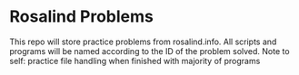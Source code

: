 # Rosalind Problems
This repo will store practice problems from rosalind.info. All scripts and programs will be named according to the ID of the problem solved. 
Note to self: practice file handling when finished with majority of programs
